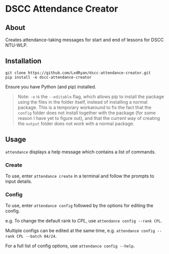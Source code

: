 # DSCC Attendance Creator

## About
Creates attendance-taking messages for start and end of lessons for DSCC NTU-WLP.

## Installation
```
git clone https://github.com/LxdRyan/dscc-attendance-creator.git
pip install -e dscc-attendance-creator
```
Ensure you have Python (and pip) installed.
> Note: `-e` is the `--editable` flag, which allows pip to install the package using the files in the folder itself, instead of installing a normal package. This is a temporary workaround to fix the fact that the `config` folder does not install together with the package (for some reason I have yet to figure out), and that the current way of creating the `output` folder does not work with a normal package.

## Usage
`attendance` displays a help message which contains a list of commands.
### Create
To use, enter `attendance create` in a terminal and follow the prompts to input details.
### Config
To use, enter `attendance config` followed by the options for editing the config.

e.g. To change the default rank to _CPL_, use `attendance config --rank CPL`.

Multiple configs can be edited at the same time, e.g. `attendance config --rank CPL --batch 04/24`.

For a full list of config options, use `attendance config --help`.